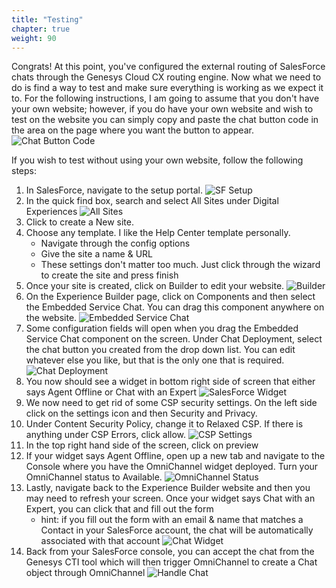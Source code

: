 ```yaml
---
title: "Testing"
chapter: true
weight: 90
---
```


Congrats! At this point, you've configured the external routing of SalesForce chats through the Genesys Cloud CX routing engine. Now what we need to do is find a way to test and make sure everything is working as we expect it to. For the following instructions, I am going to assume that you don't have your own website; however, if you do have your own website and wish to test on the website you can simply copy and paste the chat button code in the area on the page where you want the button to appear.
![Chat Button Code](/images/chatButtonCode.jpg)

If you wish to test without using your own website, follow the following steps:
1. In SalesForce, navigate to the setup portal. 
![SF Setup](/images/SFSetup.jpg)
2. In the quick find box, search and select All Sites under Digital Experiences
![All Sites](/images/allSites.jpg)
3. Click to create a New site.
4. Choose any template. I like the Help Center template personally. 
    - Navigate through the config options
    - Give the site a name & URL
    - These settings don't matter too much. Just click through the wizard to create the site and press finish
5. Once your site is created, click on Builder to edit your website.
![Builder](/images/builder.jpg)
6. On the Experience Builder page, click on Components and then select the Embedded Service Chat. You can drag this component anywhere on the website.
![Embedded Service Chat](/images/embeddedServiceChat.jpg)
7. Some configuration fields will open when you drag the Embedded Service Chat component on the screen. Under Chat Deployment, select the chat button you created from the drop down list. You can edit whatever else you like, but that is the only one that is required.
![Chat Deployment](/images/chatDeployment.jpg)
8. You now should see a widget in bottom right side of screen that either says Agent Offline or Chat with an Expert
![SalesForce Widget](/images/SFWidget.jpg)
9. We now need to get rid of some CSP security settings. On the left side click on the settings icon and then Security and Privacy. 
10. Under Content Security Policy, change it to Relaxed CSP. If there is anything under CSP Errors, click allow.
![CSP Settings](/images/CSPSettings.jpg)
11. In the top right hand side of the screen, click on preview
12. If your widget says Agent Offline, open up a new tab and navigate to the Console where you have the OmniChannel widget deployed. Turn your OmniChannel status to Available.
![OmniChannel Status](/images/omniChannelStatus.jpg)
13. Lastly, navigate back to the Experience Builder website and then you may need to refresh your screen. Once your widget says Chat with an Expert, you can click that and fill out the form
    - hint: if you fill out the form with an email & name that matches a Contact in your SalesForce account, the chat will be automatically associated with that account
    ![Chat Widget](/images/chatWidget.jpg)
14. Back from your SalesForce console, you can accept the chat from the Genesys CTI tool which will then trigger OmniChannel to create a Chat object through OmniChannel
![Handle Chat](/images/handleChat.jpg)

